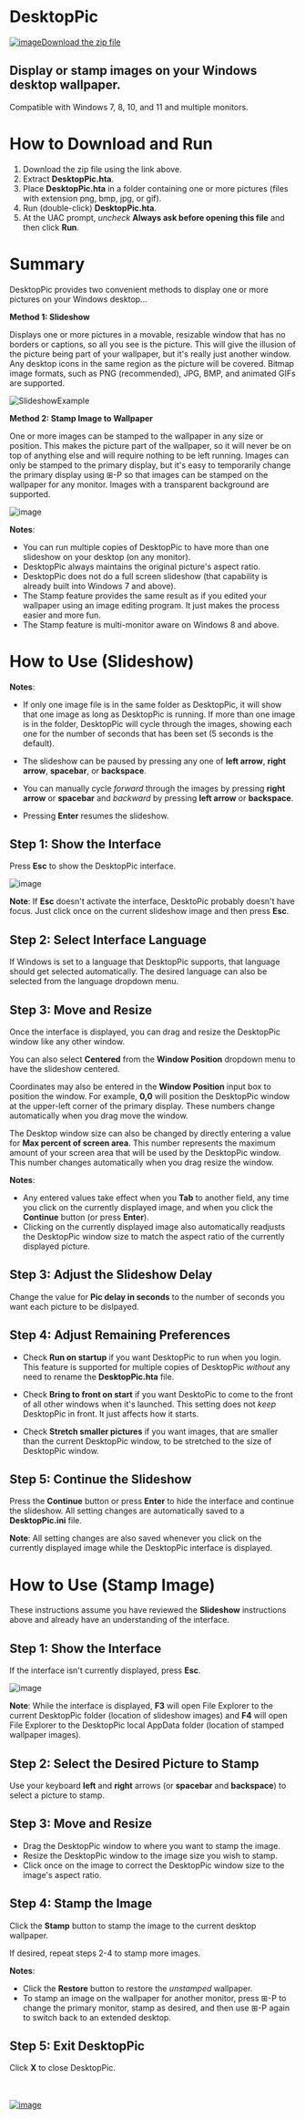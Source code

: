 # DesktopPic
<!--
To view this document formatted (instead of as raw text) just click the Help button in DesktopPic.hta.
You can also manually navigate your browser to: https://lesferch.github.io/DesktopPic.
-->

[![image](https://user-images.githubusercontent.com/79026235/152910441-59ba653c-5607-4f59-90c0-bc2851bf2688.png)Download the zip file](https://github.com/LesFerch/DesktopPic/archive/refs/heads/main.zip)

## Display or stamp images on your Windows desktop wallpaper.

Compatible with Windows 7, 8, 10, and 11 and multiple monitors.

# How to Download and Run

1. Download the zip file using the link above.
2. Extract **DesktopPic.hta**.
3. Place **DesktopPic.hta** in a folder containing one or more pictures (files with extension png, bmp, jpg, or gif).
4. Run (double-click) **DesktopPic.hta**.
5. At the UAC prompt, *uncheck* **Always ask before opening this file** and then click **Run**.

# Summary

DesktopPic provides two convenient methods to display one or more pictures on your Windows desktop...

**Method 1: Slideshow**

Displays one or more pictures in a movable, resizable window that has no borders or captions, so all you see is the picture. This will give the illusion of the picture being part of your wallpaper, but it's really just another window. Any desktop icons in the same region as the picture will be covered. Bitmap image formats, such as PNG (recommended), JPG, BMP, and animated GIFs are supported.

![SlideshowExample](https://user-images.githubusercontent.com/79026235/161466468-306353b4-1b48-464d-8a33-3280cba01116.gif)

**Method 2: Stamp Image to Wallpaper**

One or more images can be stamped to the wallpaper in any size or position. This makes the picture part of the wallpaper, so it will never be on top of anything else and will require nothing to be left running. Images can only be stamped to the primary display, but it's easy to temporarily change the primary display using ⊞-P so that images can be stamped on the wallpaper for any monitor. Images with a transparent background are supported.

![image](https://user-images.githubusercontent.com/79026235/159195677-6c06cab5-9ccb-4db3-8460-50bdd30caa4b.png)

**Notes**:
- You can run multiple copies of DesktopPic to have more than one slideshow on your desktop (on any monitor).
- DesktopPic always maintains the original picture's aspect ratio.
- DesktopPic does not do a full screen slideshow (that capability is already built into Windows 7 and above).
- The Stamp feature provides the same result as if you edited your wallpaper using an image editing program. It just makes the process easier and more fun.
- The Stamp feature is multi-monitor aware on Windows 8 and above.

# How to Use (Slideshow)

**Notes**:

- If only one image file is in the same folder as DesktopPic, it will show that one image as long as DesktopPic is running. If more than one image is in the folder, DesktopPic will cycle through the images, showing each one for the number of seconds that has been set (5 seconds is the default).

- The slideshow can be paused by pressing any one of **left arrow**, **right arrow**, **spacebar**, or **backspace**.

- You can manually cycle *forward* through the images by pressing **right arrow** or **spacebar** and *backward* by pressing **left arrow** or **backspace**.

- Pressing **Enter** resumes the slideshow.

## Step 1: Show the Interface

Press **Esc** to show the DesktopPic interface.

![image](https://user-images.githubusercontent.com/79026235/161467727-a6fdadee-5a2b-41a3-94c1-7040b8fc1fe8.png)

**Note**: If **Esc** doesn't activate the interface, DesktoPic probably doesn't have focus. Just click once on the current slideshow image and then press **Esc**.

## Step 2: Select Interface Language

If Windows is set to a language that DesktopPic supports, that language should get selected automatically. The desired language can also be selected from the language dropdown menu.

## Step 3: Move and Resize

Once the interface is displayed, you can drag and resize the DesktopPic window like any other window.

You can also select **Centered** from the **Window Position** dropdown menu to have the slideshow centered.

Coordinates may also be entered in the **Window Position** input box to position the window. For example, **0,0** will position the DesktopPic window at the upper-left corner of the primary display. These numbers change automatically when you drag move the window.

The Desktop window size can also be changed by directly entering a value for **Max percent of screen area**. This number represents the maximum amount of your screen area that will be used by the DesktopPic window. This number changes automatically when you drag resize the window.

**Notes**:
- Any entered values take effect when you **Tab** to another field, any time you click on the currently displayed image, and when you click the **Continue** button (or press **Enter**).
- Clicking on the currently displayed image also automatically readjusts the DesktopPic window size to match the aspect ratio of the currently displayed picture. 

## Step 3: Adjust the Slideshow Delay

Change the value for **Pic delay in seconds** to the number of seconds you want each picture to be dislpayed.

## Step 4: Adjust Remaining Preferences

- Check **Run on startup** if you want DesktopPic to run when you login. This feature is supported for multiple copies of DesktopPic *without* any need to rename the **DesktopPic.hta** file.

- Check **Bring to front on start** if you want DesktoPic to come to the front of all other windows when it's launched. This setting does not *keep* DesktopPic in front. It just affects how it starts.

- Check **Stretch smaller pictures** if you want images, that are smaller than the current DesktopPic window, to be stretched to the size of DesktopPic window.

## Step 5: Continue the Slideshow

Press the **Continue** button or press **Enter** to hide the interface and continue the slideshow. All setting changes are automatically saved to a **DesktopPic.ini** file.

**Note**: All setting changes are also saved whenever you click on the currently displayed image while the DesktopPic interface is displayed.

# How to Use (Stamp Image)

These instructions assume you have reviewed the **Slideshow** instructions above and already have an understanding of the interface.

## Step 1: Show the Interface

If the interface isn't currently displayed, press **Esc**.

![image](https://user-images.githubusercontent.com/79026235/161545840-ee00cd84-605f-41bd-ad00-0d1305b15c36.png)

**Note**: While the interface is displayed, **F3** will open File Explorer to the current DesktopPic folder (location of slideshow images) and **F4** will open File Explorer to the DesktopPic local AppData folder (location of stamped wallpaper images).

## Step 2: Select the Desired Picture to Stamp

Use your keyboard **left** and **right** arrows (or **spacebar** and **backspace**) to select a picture to stamp.

## Step 3: Move and Resize

- Drag the DesktopPic window to where you want to stamp the image.
- Resize the DesktopPic window to the image size you wish to stamp.
- Click once on the image to correct the DesktopPic window size to the image's aspect ratio.

## Step 4: Stamp the Image

Click the **Stamp** button to stamp the image to the current desktop wallpaper.

If desired, repeat steps 2-4 to stamp more images.

**Notes**:
- Click the **Restore** button to restore the *unstamped* wallpaper.
- To stamp an image on the wallpaper for another monitor, press ⊞-P to change the primary monitor, stamp as desired, and then use ⊞-P again to switch back to an extended desktop.

## Step 5: Exit DesktopPic

Click **X** to close DesktopPic. 

\
\
[![image](https://user-images.githubusercontent.com/79026235/153264696-8ec747dd-37ec-4fc1-89a1-3d6ea3259a95.png)](https://github.com/LesFerch/DesktopPic)